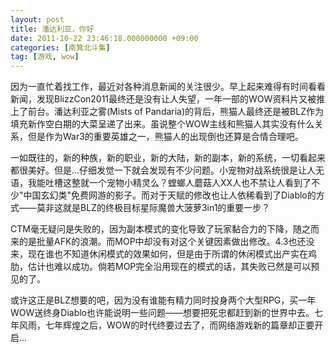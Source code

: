 ```yaml
---
layout: post
title: 潘达利亚，你好
date: 2011-10-22 23:46:18.000000000 +09:00
categories: [南箕北斗集]
tag: [游戏, wow]
---
```


因为一直忙着找工作，最近对各种消息新闻的关注很少。早上起来难得有时间看看新闻，发现BlizzCon2011最终还是没有让人失望，一年一部的WOW资料片又被推上了前台。潘达利亚之雾(Mists of Pandaria)的背后，熊猫人最终还是被BLZ作为填充新作空白期的大菜呈递了出来。虽说整个WOW主线和熊猫人其实没有什么关系，但是作为War3的重要英雄之一，熊猫人的出现倒也还算是合情合理吧。

一如既往的，新的种族，新的职业，新的大陆，新的副本，新的系统，一切看起来都很美好。但是...仔细发觉一下就会发现有不少问题。小宠物对战系统很是让人无语，我能吐槽这整就一个宠物小精灵么？螳螂人蘑菇人XX人也不禁让人看到了不少"中国玄幻类"免费网游的影子。而对于天赋的修改也让人依稀看到了Diablo的方式——莫非这就是BLZ的终极目标星际魔兽大菠萝3in1的重要一步？

CTM毫无疑问是失败的，因为副本模式的变化导致了玩家黏合力的下降，随之而来的是批量AFK的浪潮。而MOP中却没有对这个关键因素做出修改。4.3也还没来，现在谁也不知道休闲模式的效果如何，但是由于所谓的休闲模式出产实在鸡肋，估计也难以成功。倘若MOP完全沿用现在的模式的话，其失败已然是可以预见的了。

或许这正是BLZ想要的吧，因为没有谁能有精力同时投身两个大型RPG，买一年WOW送终身Diablo也许能说明一些问题——想要把死忠都赶到新的世界中去。七年风雨，七年辉煌之后，WOW的时代终要过去了，而网络游戏新的篇章却正要开启...

